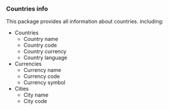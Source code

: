 ### Countries info
This package provides all information about countries. including:
- Countries
  - Country name
  - Country code
  - Country currency
  - Country language
- Currencies
  - Currency name
  - Currency code
  - Currency symbol
- Cities
  - City name
  - City code